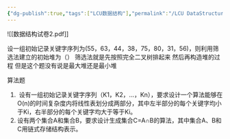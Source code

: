 ```yaml
---
{"dg-publish":true,"tags":["LCU数据结构"],"permalink":"/LCU DataStructure/第三套题/","dgPassFrontmatter":true,"noteIcon":"","created":"2025-08-15T09:39:29.115+08:00","updated":"2025-04-19T09:56:26.739+08:00"}
---
```



![[数据结构试卷2.pdf]]

设一组初始记录关键字序列为(55，63，44，38，75，80，31，56)，则利用筛选法建立的初始堆为（）
筛选法就是先按照完全二叉树排起来  然后再构造堆的过程  但是这个题没有说是最大堆还是最小堆

算法题
1.  设有一组初始记录关键字序列（K1，K2，…，Kn），要求设计一个算法能够在O(n)的时间复杂度内将线性表划分成两部分，其中左半部分的每个关键字均小于Ki，右半部分的每个关键字均大于等于Ki。
2. 设有两个集合A和集合B，要求设计生成集合C=A∩B的算法，其中集合A、B和C用链式存储结构表示。